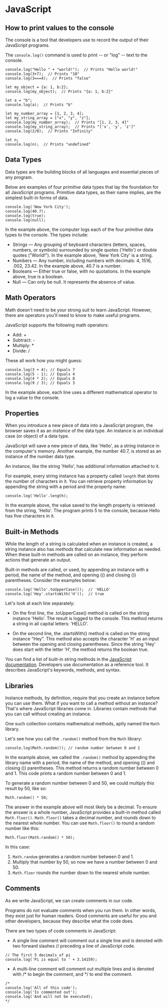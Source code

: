 # JavaScript

## How to print values to the console

The console is a tool that developers use to record the output of their JavaScript programs.

The `console.log()` command is used to print -- or "log" -- text to the console.

```
console.log("Hello " + "world!");  // Prints "Hello world!"
console.log(3+7);  // Prints "10"
console.log(3===4);  // Prints "false"

let my_object = {a: 1, b:2};
console.log(my_object);  // Prints "{a: 1, b:2}"

let a = "b";
console.log(a);  // Prints "b"

let my_number_array = [1, 2, 3, 4];
let my_string_array = ["x", "y", "z"];
console.log(my_number_array);  // Prints "[1, 2, 3, 4]"
console.log(my_string_array);  // Prints "['x', 'y', 'z']"
console.log(2/0);  // Prints "Infinity"

let n;
console.log(n);  // Prints "undefined"
```

## Data Types

Data types are the building blocks of all languages and essential pieces of any program.

Below are examples of four *primitive* data types that lay the foundation for all JavaScript programs. Primitive data types, as their name implies, are the simplest built-in forms of data.

```
console.log('New York City');
console.log(40.7);
console.log(true);
console.log(null);
```

In the example above, the computer logs each of the four *primitive* data types to the console. The types include:

* Strings — Any grouping of keyboard characters (letters, spaces, numbers, or symbols) surrounded by single quotes ('Hello') or double quotes ("World!"). In the example above, 'New York City' is a string.
* Numbers — Any number, including numbers with decimals: 4, 1516, .002, 23.42. In the example above, 40.7 is a number.
* Booleans — Either true or false, with no quotations. In the example above, true is a boolean.
* Null — Can only be null. It represents the absence of value.

## Math Operators

Math doesn't need to be your strong suit to learn JavaScript. However, there are operators you'll need to know to make useful programs.

JavaScript supports the following math operators:

* Add: +
* Subtract: -
* Multiply: *
* Divide: /

These all work how you might guess:

```
console.log(3 + 4); // Equals 7
console.log(5 - 1); // Equals 4
console.log(4 * 2); // Equals 8
console.log(9 / 3); // Equals 3
```

In the example above, each line uses a different mathematical operator to log a value to the console.

## Properties

When you introduce a new piece of data into a JavaScript program, the browser saves it as an *instance* of the data type. An instance is an individual case (or object) of a data type.

JavaScript will save a new piece of data, like 'Hello', as a string instance in the computer's memory. Another example, the number 40.7, is stored as an instance of the number data type.

An instance, like the string 'Hello', has additional information attached to it.

For example, every string instance has a property called `length` that stores the number of characters in it. You can retrieve property information by appending the string with a period and the property name:

```
console.log('Hello'.length);
```

In the example above, the value saved to the length property is retrieved from the string, 'Hello'. The program prints 5 to the console, because Hello has five characters in it.

## Built-in Methods

While the length of a string is calculated when an instance is created, a string instance also has *methods* that calculate new information as needed. When these built-in methods are called on an instance, they perform actions that generate an output.

Built-in methods are called, or used, by appending an instance with a period, the name of the method, and opening (() and closing ()) parentheses. Consider the examples below:

```
console.log('Hello'.toUpperCase());  // 'HELLO'
console.log('Hey'.startsWith('H'));  // true
```

Let's look at each line separately:

* On the first line, the .toUpperCase() method is called on the string instance 'Hello'. The result is logged to the console. This method returns a string in all capital letters: 'HELLO'.

* On the second line, the .startsWith() method is called on the string instance "Hey". This method also accepts the character 'H' as an input between the opening and closing parentheses. Since the string 'Hey' does start with the letter 'H', the method returns the boolean true.

You can find a list of built-in string methods in the [JavaScript documentation](https://developer.mozilla.org/en-US/docs/Web/JavaScript/Reference/Global_Objects/String/prototype). Developers use documentation as a reference tool. It describes JavaScript's keywords, methods, and syntax.

## Libraries

Instance methods, by definition, require that you create an instance before you can use them. What if you want to call a method without an instance? That's where JavaScript libraries come in. Libraries contain methods that you can call without creating an instance.

One such collection contains mathematical methods, aptly named the `Math` library.

Let's see how you call the `.random()` method from the `Math` library:

```
console.log(Math.random()); // random number between 0 and 1
```

In the example above, we called the `.random()` method by appending the library name with a period, the name of the method, and opening (() and closing ()) parentheses. This method returns a random number between 0 and 1. This code prints a random number between 0 and 1.

To generate a random number between 0 and 50, we could multiply this result by 50, like so:

```
Math.random() * 50;
```

The answer in the example above will most likely be a decimal. To ensure the answer is a whole number, JavaScript provides a built-in method called `Math.floor()`. `Math.floor()` takes a decimal number, and rounds down to the nearest whole number. You can use `Math.floor()` to round a random number like this:

```
Math.floor(Math.random() * 50);
```

In this case:

1. `Math.random` generates a random number between 0 and 1.
2. Multiply that number by 50, so now we have a number between 0 and 50.
3. `Math.floor` rounds the number down to the nearest whole number.

## Comments

As we write JavaScript, we can create comments in our code.

Programs do not evaluate comments when you run them. In other words, they exist just for human readers. Good comments are useful for you and other developers, because they describe what the code does.

There are two types of code comments in JavaScript:

* A single line comment will comment out a single line and is denoted with two forward slashes // preceding a line of JavaScript code.

```
// The first 5 decimals of pi
console.log('Pi is equal to ' + 3.14159);
```

* A multi-line comment will comment out multiple lines and is denoted with /* to begin the comment, and */ to end the comment.

```
/*
console.log('All of this code');
console.log('Is commented out');
console.log('And will not be executed);
*/
```
